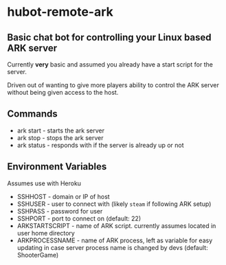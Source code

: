 # hubot-remote-ark
## Basic chat bot for controlling your Linux based ARK server

Currently **very** basic and assumed you already have a start script for the server.

Driven out of wanting to give more players ability to control the ARK server without being given access to the host.

## Commands
- ark start - starts the ark server
- ark stop - stops the ark server
- ark status - responds with if the server is already up or not

## Environment Variables
Assumes use with Heroku
- SSHHOST - domain or IP of host
- SSHUSER - user to connect with (likely `steam` if following ARK setup)
- SSHPASS - password for user
- SSHPORT - port to connect on (default: 22)
- ARKSTARTSCRIPT - name of ARK script. currently assumes located in user home directory
- ARKPROCESSNAME - name of ARK process, left as variable for easy updating in case server process name is changed by devs (default: ShooterGame)
